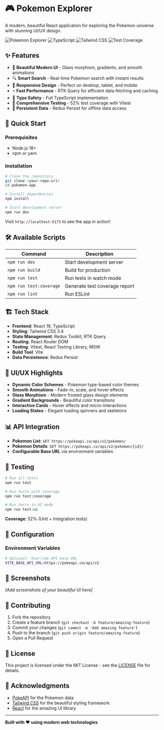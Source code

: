 # 🎮 Pokemon Explorer

A modern, beautiful React application for exploring the Pokemon universe with stunning UI/UX design.

![Pokemon Explorer](https://img.shields.io/badge/React-19-blue?style=for-the-badge&logo=react)
![TypeScript](https://img.shields.io/badge/TypeScript-5.8-blue?style=for-the-badge&logo=typescript)
![Tailwind CSS](https://img.shields.io/badge/Tailwind-3.4-38B2AC?style=for-the-badge&logo=tailwind-css)
![Test Coverage](https://img.shields.io/badge/Test%20Coverage-52%25-green?style=for-the-badge)

## ✨ Features

- 🎨 **Beautiful Modern UI** - Glass morphism, gradients, and smooth animations
- 🔍 **Smart Search** - Real-time Pokemon search with instant results
- 📱 **Responsive Design** - Perfect on desktop, tablet, and mobile
- ⚡ **Fast Performance** - RTK Query for efficient data fetching and caching
- 🎯 **Type Safety** - Full TypeScript implementation
- 🧪 **Comprehensive Testing** - 52% test coverage with Vitest
- 💾 **Persistent Data** - Redux Persist for offline data access

## 🚀 Quick Start

### Prerequisites

- Node.js 18+
- npm or yarn

### Installation

```bash
# Clone the repository
git clone <your-repo-url>
cd pokemon-app

# Install dependencies
npm install

# Start development server
npm run dev
```

Visit `http://localhost:5173` to see the app in action!

## 🛠️ Available Scripts

| Command                 | Description                   |
| ----------------------- | ----------------------------- |
| `npm run dev`           | Start development server      |
| `npm run build`         | Build for production          |
| `npm run test`          | Run tests in watch mode       |
| `npm run test:coverage` | Generate test coverage report |
| `npm run lint`          | Run ESLint                    |

## 🏗️ Tech Stack

- **Frontend**: React 19, TypeScript
- **Styling**: Tailwind CSS 3.4
- **State Management**: Redux Toolkit, RTK Query
- **Routing**: React Router DOM
- **Testing**: Vitest, React Testing Library, MSW
- **Build Tool**: Vite
- **Data Persistence**: Redux Persist

## 🎨 UI/UX Highlights

- **Dynamic Color Schemes** - Pokemon type-based color themes
- **Smooth Animations** - Fade-in, scale, and hover effects
- **Glass Morphism** - Modern frosted glass design elements
- **Gradient Backgrounds** - Beautiful color transitions
- **Interactive Cards** - Hover effects and micro-interactions
- **Loading States** - Elegant loading spinners and skeletons

## 📊 API Integration

- **Pokemon List**: `GET https://pokeapi.co/api/v2/pokemon/`
- **Pokemon Details**: `GET https://pokeapi.co/api/v2/pokemon/{id}/`
- **Configurable Base URL** via environment variables

## 🧪 Testing

```bash
# Run all tests
npm run test

# Run tests with coverage
npm run test:coverage

# Run tests in UI mode
npm run test:ui
```

**Coverage**: 52% (Unit + Integration tests)

## 🔧 Configuration

### Environment Variables

```bash
# Optional: Override API base URL
VITE_BASE_API_URL=https://pokeapi.co/api/v2
```

## 📱 Screenshots

_[Add screenshots of your beautiful UI here]_

## 🤝 Contributing

1. Fork the repository
2. Create a feature branch (`git checkout -b feature/amazing-feature`)
3. Commit your changes (`git commit -m 'Add amazing feature'`)
4. Push to the branch (`git push origin feature/amazing-feature`)
5. Open a Pull Request

## 📄 License

This project is licensed under the MIT License - see the [LICENSE](LICENSE) file for details.

## 🙏 Acknowledgments

- [PokeAPI](https://pokeapi.co/) for the Pokemon data
- [Tailwind CSS](https://tailwindcss.com/) for the beautiful styling framework
- [React](https://reactjs.org/) for the amazing UI library

---

**Built with ❤️ using modern web technologies**
